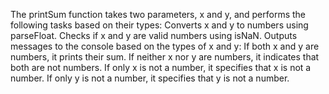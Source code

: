 The printSum function takes two parameters, x and y, and performs the following tasks based on their types:
Converts x and y to numbers using parseFloat.
Checks if x and y are valid numbers using isNaN.
Outputs messages to the console based on the types of x and y:
If both x and y are numbers, it prints their sum.
If neither x nor y are numbers, it indicates that both are not numbers.
If only x is not a number, it specifies that x is not a number.
If only y is not a number, it specifies that y is not a number.